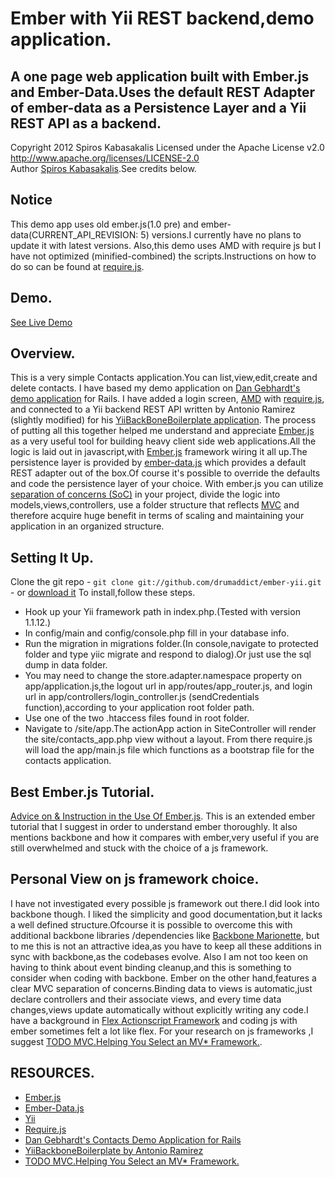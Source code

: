﻿# Ember with Yii  REST backend,demo application.
## A one page web application built with Ember.js and Ember-Data.Uses the default  REST Adapter of ember-data as a Persistence Layer and a Yii REST API  as a backend.
 Copyright 2012 Spiros Kabasakalis
 Licensed under the Apache License v2.0  
 http://www.apache.org/licenses/LICENSE-2.0  
 Author   [Spiros Kabasakalis](http://www.reverbnation.com/spiroskabasakalis).See credits below.
 
## Notice
This demo app uses  old ember.js(1.0 pre) and ember-data(CURRENT_API_REVISION: 5) versions.I currently have no plans to update it with latest versions.
Also,this demo uses  AMD with require js but I have not optimized (minified-combined) the scripts.Instructions on  how to do so can be found at [require.js](http://requirejs.org/).

## Demo.
 [See Live Demo]( http://ember-yii.sk.hj.cx/site/app)

## Overview.
 This is a very simple Contacts application.You can list,view,edit,create and delete contacts.
 I have based my demo application on [Dan Gebhardt's demo application](https://github.com/dgeb/ember_data_example)  for Rails.
 I have added a login screen, [AMD](http://requirejs.org/docs/whyamd.html#amd) with  [require.js](http://requirejs.org/),
 and connected to a Yii  backend REST API  written by Antonio Ramirez (slightly modified) for his
  [YiiBackBoneBoilerplate application](https://github.com/clevertech/YiiBackboneBoilerplate).
 The process of putting all this together helped me understand and appreciate [Ember.js](http://emberjs.com/)  as  a very useful tool for building
 heavy client side web applications.All the logic is laid out in javascript,with [Ember.js](http://emberjs.com/)
 framework wiring it all up.The persistence layer is provided by  [ember-data.js](https://github.com/emberjs/data) which provides a default
REST adapter out of the box.Of course it's possible to override the defaults and code the persistence layer of your choice.
With ember.js you can utilize [separation of concerns (SoC)](http://en.wikipedia.org/wiki/Separation_of_concerns) in your project,
divide the logic into models,views,controllers, use  a folder structure that reflects [MVC](http://en.wikipedia.org/wiki/Model-view-controller)
and therefore acquire  huge benefit in terms of scaling and maintaining your application  in an organized structure.

## Setting It Up.

Clone the git repo - `git clone git://github.com/drumaddict/ember-yii.git` - or [download it](https://github.com/drumaddict/ember-yii/zipball/master)
To install,follow these steps.
- Hook up your Yii framework path in index.php.(Tested with version 1.1.12.)
- In config/main  and config/console.php fill in your database info.
- Run the migration in migrations folder.(In console,navigate to protected folder and type yiic migrate and respond to dialog).Or just use the sql dump in data folder.
- You may need to change the store.adapter.namespace property on app/application.js,the logout url in  app/routes/app_router.js,
   and  login url in  app/controllers/login_controller.js (sendCredentials function),according to your application root folder  path.
- Use one of the two .htaccess files found in root folder.
- Navigate to   /site/app.The actionApp action in SiteController  will render the site/contacts_app.php  view without a layout.
 From there require.js will load the app/main.js file which functions as a bootstrap file for the contacts application.

## Best Ember.js Tutorial.

[Advice on & Instruction in the Use Of Ember.js](http://trek.github.com/).
This is an extended ember tutorial that I suggest in order to understand ember thoroughly.
It also  mentions backbone and how it  compares with ember,very useful if you are still overwhelmed
and stuck with the choice of a js framework.

## Personal View on js framework choice.

 I have not investigated every possible js framework out there.I did look into backbone though.
 I liked the simplicity and good documentation,but it lacks a well defined  structure.Ofcourse it is possible
 to overcome this with additional backbone libraries /dependencies like [Backbone Marionette](https://github.com/marionettejs/backbone.marionette),
 but to me this is not an attractive idea,as you have to keep all these additions in  sync with backbone,as the codebases evolve.
 Also I am not too keen on having to think about event binding cleanup,and this is something  to consider when coding with backbone.
 Ember on the other hand,features  a clear MVC separation of concerns.Binding data to views is automatic,just declare controllers and their associate views,
 and every time data changes,views update automatically without explicitly writing any code.I have a background in
 [Flex Actionscript Framework](http://incubator.apache.org/flex/) and coding js with ember sometimes felt  a lot like flex.
 For your research on js frameworks ,I suggest [TODO MVC.Helping You Select an MV* Framework.](http://addyosmani.github.com/todomvc/).

## RESOURCES.

- [Ember.js](http://emberjs.com/)
- [Ember-Data.js](https://github.com/emberjs/data)
- [Yii]( http://www.yiiframework.com/)
- [Require.js](http://requirejs.org/)
- [Dan Gebhardt's Contacts Demo Application for Rails](https://github.com/dgeb/ember_data_example)
- [YiiBackboneBoilerplate by Antonio Ramirez ](https://github.com/clevertech/YiiBackboneBoilerplate)
- [TODO MVC.Helping You Select an MV* Framework.](http://addyosmani.github.com/todomvc/)

